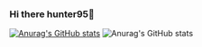 ### Hi there hunter95👋
[![Anurag's GitHub stats](https://github-readme-stats.vercel.app/api?username=hunter95671)](https://github.com/anuraghazra/github-readme-stats)
![Anurag's GitHub stats](https://github-readme-stats.vercel.app/api?username=hunter95671&show_icons=true&theme=synthwave)
<!--
**hunter95671/hunter95671** is a ✨ _special_ ✨ repository because its `README.md` (this file) appears on your GitHub profile.

Here are some ideas to get you started:

- 🔭 I’m currently working on ...
- 🌱 I’m currently learning ...
- 👯 I’m looking to collaborate on ...
- 🤔 I’m looking for help with ...
- 💬 Ask me about ...
- 📫 How to reach me: ...
- 😄 Pronouns: ...
- ⚡ Fun fact: ...
-->
